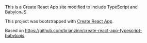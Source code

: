 This is a Create React App site modified to include TypeScript and BabylonJS.

This project was bootstrapped with [Create React App](https://github.com/facebookincubator/create-react-app).

Based on https://github.com/brianzinn/create-react-app-typescript-babylonjs
